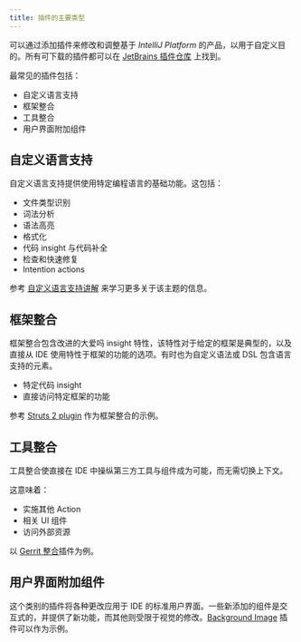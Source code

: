 ```yaml
---
title: 插件的主要类型
---
```

<!-- Copyright 2000-2020 JetBrains s.r.o. and other contributors. Use of this source code is governed by the Apache 2.0 license that can be found in the LICENSE file. -->

可以通过添加插件来修改和调整基于 *IntelliJ Platform* 的产品，以用于自定义目的。所有可下载的插件都可以在 [JetBrains 插件仓库](https://plugins.jetbrains.com/) 上找到。

最常见的插件包括：

* 自定义语言支持
* 框架整合
* 工具整合
* 用户界面附加组件

## 自定义语言支持

自定义语言支持提供使用特定编程语言的基础功能。这包括：

* 文件类型识别
* 词法分析
* 语法高亮
* 格式化
* 代码 insight 与代码补全
* 检查和快速修复
* Intention actions

参考 [自定义语言支持讲解](/tutorials/custom_language_support_tutorial.md) 来学习更多关于该主题的信息。

## 框架整合

框架整合包含改进的大爱吗 insight 特性，该特性对于给定的框架是典型的，以及直接从 IDE 使用特性于框架的功能的选项。有时也为自定义语法或 DSL 包含语言支持的元素。

* 特定代码 insight
* 直接访问特定框架的功能

参考 [Struts 2 plugin](https://plugins.jetbrains.com/plugin/1698) 作为框架整合的示例。

## 工具整合

工具整合使直接在 IDE 中操纵第三方工具与组件成为可能，而无需切换上下文。
 
这意味着：

* 实施其他 Action 
* 相关 UI 组件
* 访问外部资源

以 [Gerrit 整合](https://plugins.jetbrains.com/plugin/7272?pr=idea)插件为例。

## 用户界面附加组件

这个类别的插件将各种更改应用于 IDE 的标准用户界面。一些新添加的组件是交互式的，并提供了新功能，而其他则受限于视觉的修改。[Background Image](https://plugins.jetbrains.com/plugin/72) 插件可以作为示例。